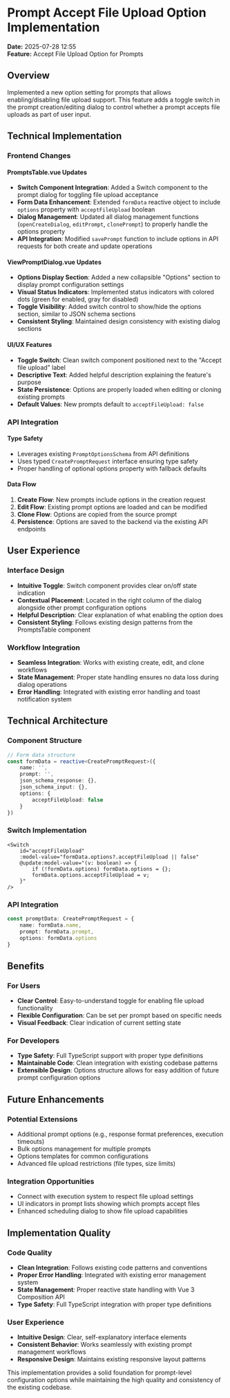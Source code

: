 # Prompt Accept File Upload Option Implementation

**Date:** 2025-07-28 12:55  
**Feature:** Accept File Upload Option for Prompts

## Overview

Implemented a new option setting for prompts that allows enabling/disabling file upload support. This feature adds a toggle switch in the prompt creation/editing dialog to control whether a prompt accepts file uploads as part of user input.

## Technical Implementation

### Frontend Changes

#### PromptsTable.vue Updates
- **Switch Component Integration**: Added a Switch component to the prompt dialog for toggling file upload acceptance
- **Form Data Enhancement**: Extended `formData` reactive object to include `options` property with `acceptFileUpload` boolean
- **Dialog Management**: Updated all dialog management functions (`openCreateDialog`, `editPrompt`, `clonePrompt`) to properly handle the options property
- **API Integration**: Modified `savePrompt` function to include options in API requests for both create and update operations

#### ViewPromptDialog.vue Updates
- **Options Display Section**: Added a new collapsible "Options" section to display prompt configuration settings
- **Visual Status Indicators**: Implemented status indicators with colored dots (green for enabled, gray for disabled)
- **Toggle Visibility**: Added switch control to show/hide the options section, similar to JSON schema sections
- **Consistent Styling**: Maintained design consistency with existing dialog sections

#### UI/UX Features
- **Toggle Switch**: Clean switch component positioned next to the "Accept file upload" label
- **Descriptive Text**: Added helpful description explaining the feature's purpose
- **State Persistence**: Options are properly loaded when editing or cloning existing prompts
- **Default Values**: New prompts default to `acceptFileUpload: false`

### API Integration

#### Type Safety
- Leverages existing `PromptOptionsSchema` from API definitions
- Uses typed `CreatePromptRequest` interface ensuring type safety
- Proper handling of optional options property with fallback defaults

#### Data Flow
1. **Create Flow**: New prompts include options in the creation request
2. **Edit Flow**: Existing prompt options are loaded and can be modified
3. **Clone Flow**: Options are copied from the source prompt
4. **Persistence**: Options are saved to the backend via the existing API endpoints

## User Experience

### Interface Design
- **Intuitive Toggle**: Switch component provides clear on/off state indication
- **Contextual Placement**: Located in the right column of the dialog alongside other prompt configuration options
- **Helpful Description**: Clear explanation of what enabling the option does
- **Consistent Styling**: Follows existing design patterns from the PromptsTable component

### Workflow Integration
- **Seamless Integration**: Works with existing create, edit, and clone workflows
- **State Management**: Proper state handling ensures no data loss during dialog operations
- **Error Handling**: Integrated with existing error handling and toast notification system

## Technical Architecture

### Component Structure
```typescript
// Form data structure
const formData = reactive<CreatePromptRequest>({
    name: '',
    prompt: '',
    json_schema_response: {},
    json_schema_input: {},
    options: {
        acceptFileUpload: false
    }
})
```

### Switch Implementation
```vue
<Switch 
    id="acceptFileUpload"
    :model-value="formData.options?.acceptFileUpload || false" 
    @update:model-value="(v: boolean) => {
        if (!formData.options) formData.options = {};
        formData.options.acceptFileUpload = v;
    }" 
/>
```

### API Integration
```typescript
const promptData: CreatePromptRequest = {
    name: formData.name,
    prompt: formData.prompt,
    options: formData.options
}
```

## Benefits

### For Users
- **Clear Control**: Easy-to-understand toggle for enabling file upload functionality
- **Flexible Configuration**: Can be set per prompt based on specific needs
- **Visual Feedback**: Clear indication of current setting state

### For Developers
- **Type Safety**: Full TypeScript support with proper type definitions
- **Maintainable Code**: Clean integration with existing codebase patterns
- **Extensible Design**: Options structure allows for easy addition of future prompt configuration options

## Future Enhancements

### Potential Extensions
- Additional prompt options (e.g., response format preferences, execution timeouts)
- Bulk options management for multiple prompts
- Options templates for common configurations
- Advanced file upload restrictions (file types, size limits)

### Integration Opportunities
- Connect with execution system to respect file upload settings
- UI indicators in prompt lists showing which prompts accept files
- Enhanced scheduling dialog to show file upload capabilities

## Implementation Quality

### Code Quality
- **Clean Integration**: Follows existing code patterns and conventions
- **Proper Error Handling**: Integrated with existing error management system
- **State Management**: Proper reactive state handling with Vue 3 Composition API
- **Type Safety**: Full TypeScript integration with proper type definitions

### User Experience
- **Intuitive Design**: Clear, self-explanatory interface elements
- **Consistent Behavior**: Works seamlessly with existing prompt management workflows
- **Responsive Design**: Maintains existing responsive layout patterns

This implementation provides a solid foundation for prompt-level configuration options while maintaining the high quality and consistency of the existing codebase.

